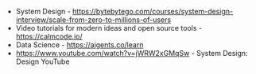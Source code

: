 * System Design - https://bytebytego.com/courses/system-design-interview/scale-from-zero-to-millions-of-users
* Video tutorials for modern ideas and open source tools - https://calmcode.io/
* Data Science - https://aigents.co/learn
* https://www.youtube.com/watch?v=jWRW2xGMqSw - System Design: Design YouTube
